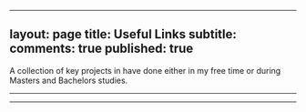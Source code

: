 
---
layout: page
title: Useful Links
subtitle: 
comments: true
published: true
---

A collection of key projects in have done either in my free time or during Masters and Bachelors studies. 

---



---
